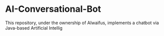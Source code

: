 # AI-Conversational-Bot
This repository, under the ownership of AIwaifus, implements a chatbot via Java-based Artificial Intellig